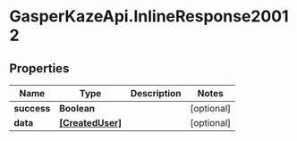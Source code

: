 # GasperKazeApi.InlineResponse20012

## Properties

Name | Type | Description | Notes
------------ | ------------- | ------------- | -------------
**success** | **Boolean** |  | [optional] 
**data** | [**[CreatedUser]**](CreatedUser.md) |  | [optional] 


